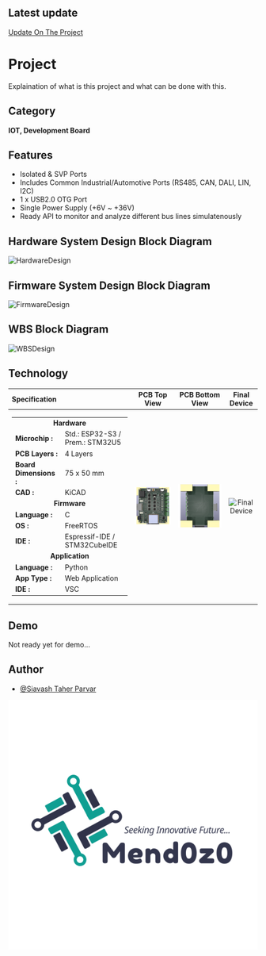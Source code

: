 ## Latest update



[Update On The Project](https://www.youtube.com/watch?v=Y3GoYqw6YXA&list=PLBWrS0_J_mZ2AYpXI1URpqJv-m0bLa1Cb)



# Project

Explaination of what is this project and what can be done with this.

## Category

__IOT, Development Board__

## Features

- Isolated & SVP Ports
- Includes Common Industrial/Automotive Ports (RS485, CAN, DALI, LIN, I2C)
- 1 x USB2.0 OTG Port
- Single Power Supply (+6V ~ +36V)
- Ready API to monitor and analyze different bus lines simulatenously

## Hardware System Design Block Diagram

![HardwareDesign]()

## Firmware System Design Block Diagram

![FirmwareDesign]()

## WBS Block Diagram

![WBSDesign]()

## Technology

|Specification|PCB Top View|PCB Bottom View|Final Device|
|:---|:---:|:---:|:---:|
|<table><tbody><tr><td colspan="2" align="center">__Hardware__</h4></td></tr><tr><td>__Microchip :__</td> <td> Std.: ESP32-S3 / Prem.: STM32U5 </td></tr> <tr><td>__PCB Layers :__</td> <td> 4 Layers </td></tr> <tr><td>__Board Dimensions :__ </td> <td> 75 x 50 mm </td></tr> <tr><td>__CAD :__</td> <td> KiCAD </td></tr><tr><td colspan="2" align="center">__Firmware__</h4></td></tr><tr><td>__Language :__</td> <td> C </td></tr> <tr><td>__OS :__</td> <td> FreeRTOS </td></tr> <tr><td>__IDE :__</td> <td> Espressif-IDE / STM32CubeIDE </td></tr><tr><td colspan="2" align="center">__Application__</h4></td></tr><tr><td>__Language :__</td> <td> Python </td></tr> <tr><td>__App Type :__</td> <td> Web Application </td></tr> <tr><td>__IDE :__</td> <td> VSC </td></tr></table>|![Latest Version_Top](https://github.com/mend0z0/Iso-Link/blob/main/DOC/Pictures/_3DView_Top_IsoLink_v1.0.png)|![Latest Version_Bottom](https://github.com/mend0z0/Iso-Link/blob/main/DOC/Pictures/_3DView_Bottom_IsoLink_v1.0.png)|![_Final Device_](https://github.com/mend0z0)|

## Demo

Not ready yet for demo...

## Author

- [@Siavash Taher Parvar](https://www.linkedin.com/in/mend0z0)


![Logo](https://github.com/mend0z0/Scoreboard/blob/main/LOGO.png)